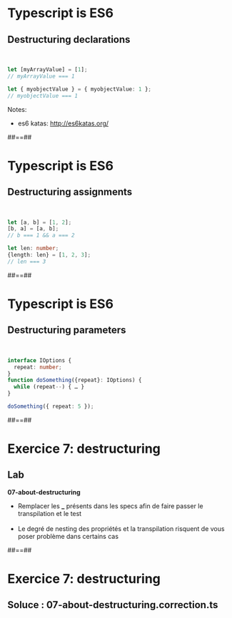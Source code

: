 <!-- .slide: class="with-code inconsolata" -->

# Typescript is ES6

## Destructuring declarations

<br>

```typescript
let [myArrayValue] = [1];
// myArrayValue === 1

let { myobjectValue } = { myobjectValue: 1 };
// myobjectValue === 1
```

<!-- .element: class="big-code" -->

Notes:

-   es6 katas: http://es6katas.org/

##==##

<!-- .slide: class="with-code inconsolata" -->

# Typescript is ES6

## Destructuring assignments

<br>

```typescript
let [a, b] = [1, 2];
[b, a] = [a, b];
// b === 1 && a === 2

let len: number;
{length: len} = [1, 2, 3];
// len === 3
```

<!-- .element: class="big-code" -->

##==##

<!-- .slide: class="with-code inconsolata" -->

# Typescript is ES6

## Destructuring parameters

<br>

```typescript
interface IOptions {
  repeat: number;
}
function doSomething({repeat}: IOptions) {
  while (repeat--) { … }
}

doSomething({ repeat: 5 });
```

<!-- .element: class="big-code" -->

##==##

<!-- .slide: class="exercice" -->

# Exercice 7: destructuring

## Lab

<span class="center"><b>07-about-destructuring</b></span>
<br>

-   Remplacer les <b>\_</b> présents dans les specs afin de faire passer le transpilation et le test<br><br>
-   Le degré de nesting des propriétés et la transpilation risquent de vous poser problème dans certains cas

##==##

<!-- .slide: class="transition-bg-sfeir-3" -->

# Exercice 7: destructuring

## Soluce : **07-about-destructuring.correction.ts**
